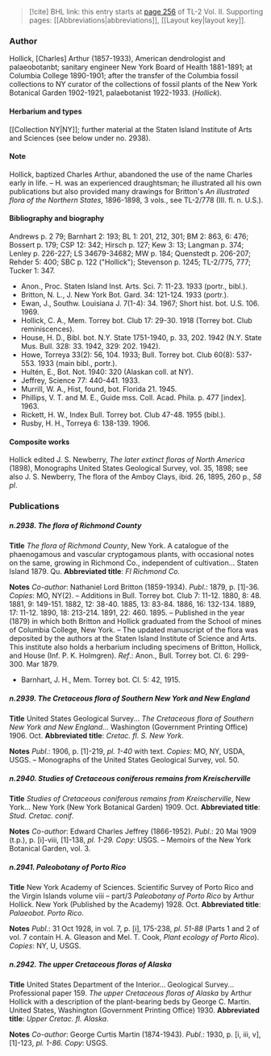 > [!cite] BHL link: this entry starts at [page 256](https://www.biodiversitylibrary.org/item/103253#page/282/mode/1up) of TL-2 Vol. II.
> Supporting pages: [[Abbreviations|abbreviations]], [[Layout key|layout key]].

### Author

Hollick, \[Charles\] Arthur (1857-1933), American dendrologist and palaeobotanbt; sanitary engineer New York Board of Health 1881-1891; at Columbia College 1890-1901; after the transfer of the Columbia fossil collections to NY curator of the collections of fossil plants of the New York Botanical Garden 1902-1921, palaebotanist 1922-1933. (*Hollick*).

#### Herbarium and types

[[Collection NY|NY]]; further material at the Staten Island Institute of Arts and Sciences (see below under no. 2938).

#### Note

Hollick, baptized Charles Arthur, abandoned the use of the name Charles early in life. – H. was an experienced draughtsman; he illustrated all his own publications but also provided many drawings for Britton's *An illustrated flora of the Northern States*, 1896-1898, 3 vols., see TL-2/778 (III. fl. n. U.S.).

#### Bibliography and biography

Andrews p. 2 79; Barnhart 2: 193; BL 1: 201, 212, 301; BM 2: 863, 6: 476; Bossert p. 179; CSP 12: 342; Hirsch p. 127; Kew 3: 13; Langman p. 374; Lenley p. 226-227; LS 34679-34682; MW p. 184; Quenstedt p. 206-207; Rehder 5: 400; SBC p. 122 ("Hollick"); Stevenson p. 1245; TL-2/775, 777; Tucker 1: 347.
- Anon., Proc. Staten Island Inst. Arts. Sci. 7: 11-23. 1933 (portr., bibl.).
- Britton, N. L., J. New York Bot. Gard. 34: 121-124. 1933 (portr.).
- Ewan, J., Southw. Louisiana J. 7(1-4): 34. 1967; Short hist. bot. U.S. 106. 1969.
- Hollick, C. A., Mem. Torrey bot. Club 17: 29-30. 1918 (Torrey bot. Club reminiscences).
- House, H. D., Bibl. bot. N.Y. State 1751-1940, p. 33, 202. 1942 (N.Y. State Mus. Bull. 328: 33. 1942, 329: 202. 1942).
- Howe, Torreya 33(2): 56, 104. 1933; Bull. Torrey bot. Club 60(8): 537-553. 1933 (main bibl., portr.).
- Hultén, E., Bot. Not. 1940: 320 (Alaskan coll. at NY).
- Jeffrey, Science 77: 440-441. 1933.
- Murrill, W. A., Hist, found, bot. Florida 21. 1945.
- Phillips, V. T. and M. E., Guide mss. Coll. Acad. Phila. p. 477 \[index\]. 1963.
- Rickett, H. W., Index Bull. Torrey bot. Club 47-48. 1955 (bibl.).
- Rusby, H. H., Torreya 6: 138-139. 1906.

#### Composite works

Hollick edited J. S. Newberry, *The later extinct floras of North America* (1898), Monographs United States Geological Survey, vol. 35, 1898; see also J. S. Newberry, The flora of the Amboy Clays, ibid. 26, 1895, 260 p., *58 pl*.

### Publications

##### n.2938. The flora of Richmond County

**Title**
*The flora of Richmond County*, New York. A catalogue of the phaenogamous and vascular cryptogamous plants, with occasional notes on the same, growing in Richmond Co., independent of cultivation... Staten Island 1879. Qu.
**Abbreviated title**: *Fl Richmond Co.*

**Notes**
*Co-author*: Nathaniel Lord Britton (1859-1934).
*Publ*.: 1879, p. \[1\]-36. *Copies*: MO, NY(2). – Additions in Bull. Torrey bot. Club 7: 11-12. 1880, 8: 48. 1881, 9: 149-151. 1882, 12: 38-40. 1885, 13: 83-84. 1886, 16: 132-134. 1889, 17: 11-12. 1890, 18: 213-214. 1891, 22: 460. 1895. – Published in the year (1879) in which both Britton and Hollick graduated from the School of mines of Columbia College, New York. – The updated manuscript of the flora was deposited by the authors at the Staten Island Institute of Science and Arts. This institute also holds a herbarium including specimens of Britton, Hollick, and House (Inf. P. K. Holmgren).
*Ref*.: Anon., Bull. Torrey bot. Cl. 6: 299-300. Mar 1879.
- Barnhart, J. H., Mem. Torrey bot. Cl. 5: 42, 1915.

##### n.2939. The Cretaceous flora of Southern New York and New England

**Title**
United States Geological Survey... *The Cretaceous flora of Southern New York and New England*... Washington (Government Printing Office) 1906. Oct.
**Abbreviated title**: *Cretac. fl. S. New York*.

**Notes**
*Publ*.: 1906, p. \[1\]-219, *pl. 1-40* with text. *Copies*: MO, NY, USDA, USGS. – Monographs of the United States Geological Survey, vol. 50.

##### n.2940. Studies of Cretaceous coniferous remains from Kreischerville

**Title**
*Studies of Cretaceous coniferous remains from Kreischerville*, New York... New York (New York Botanical Garden) 1909. Oct.
**Abbreviated title**: *Stud. Cretac. conif*.

**Notes**
*Co-author*: Edward Charles Jeffrey (1866-1952).
*Publ*.: 20 Mai 1909 (t.p.), p. \[i\]-viii, \[1\]-138, *pl. 1-29.* *Copy*: USGS. – Memoirs of the New York Botanical Garden, vol. 3.

##### n.2941. Paleobotany of Porto Rico

**Title**
New York Academy of Sciences. Scientific Survey of Porto Rico and the Virgin Islands volume viii – part/3 *Paleobotany of Porto Rico* by Arthur Hollick. New York (Published by the Academy) 1928. Oct.
**Abbreviated title**: *Palaeobot. Porto Rico*.

**Notes**
*Publ*.: 31 Oct 1928, in vol. 7, p. \[i\], 175-238, *pl. 51-88* (Parts 1 and 2 of vol. 7 contain H. A. Gleason and Mel. T. Cook, *Plant ecology of Porto Rico*). *Copies*: NY, U, USGS.

##### n.2942. The upper Cretaceous floras of Alaska

**Title**
United States Department of the Interior... Geological Survey... Professional paper 159. *The upper Cretaceous floras of Alaska* by Arthur Hollick with a description of the plant-bearing beds by George C. Martin. United States, Washington (Government Printing Office) 1930.
**Abbreviated title**: *Upper Cretac. fl. Alaska*.

**Notes**
*Co-author*: George Curtis Martin (1874-1943).
*Publ*.: 1930, p. \[i, iii, v\], \[1\]-123, *pl. 1-86.* *Copy*: USGS.

